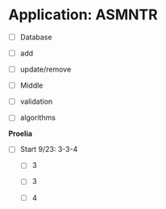 Application: ASMNTR
==========

- [ ]  Database
  - [ ] add
  - [ ] update/remove

- [ ]  Middle
  - [ ] validation
  - [ ] algorithms

**Proelia**
- [ ] Start 9/23: 3-3-4
  - [ ] 3
  - [ ] 3
  - [ ] 4

